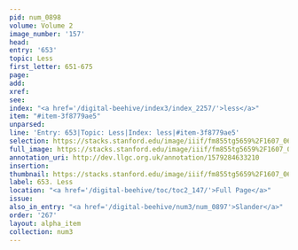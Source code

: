 ```yaml
---
pid: num_0898
volume: Volume 2
image_number: '157'
head: 
entry: '653'
topic: Less
first_letter: 651-675
page: 
add: 
xref: 
see: 
index: "<a href='/digital-beehive/index3/index_2257/'>less</a>"
item: "#item-3f8779ae5"
unparsed: 
line: 'Entry: 653|Topic: Less|Index: less|#item-3f8779ae5'
selection: https://stacks.stanford.edu/image/iiif/fm855tg5659%2F1607_0624/408,1015,2844,211/full/0/default.jpg
full_image: https://stacks.stanford.edu/image/iiif/fm855tg5659%2F1607_0624/full/full/0/default.jpg
annotation_uri: http://dev.llgc.org.uk/annotation/1579284633210
insertion: 
thumbnail: https://stacks.stanford.edu/image/iiif/fm855tg5659%2F1607_0624/408,1015,600,180/250,/0/default.jpg
label: 653. Less
location: "<a href='/digital-beehive/toc/toc2_147/'>Full Page</a>"
issue: 
also_in_entry: "<a href='/digital-beehive/num3/num_0897'>Slander</a>"
order: '267'
layout: alpha_item
collection: num3
---
```

